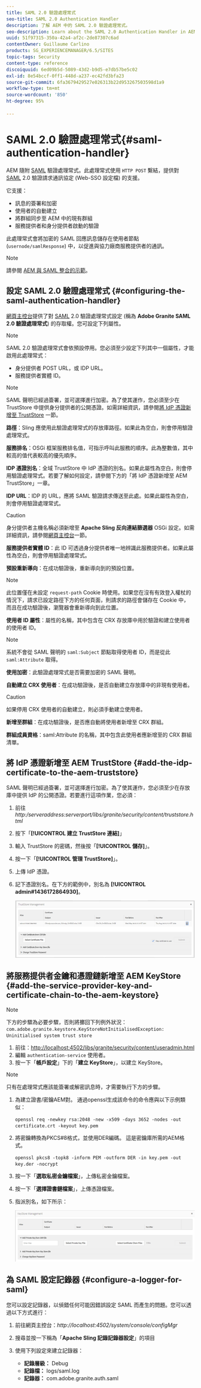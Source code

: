 ```yaml
---
title: SAML 2.0 驗證處理常式
seo-title: SAML 2.0 Authentication Handler
description: 了解 AEM 中的 SAML 2.0 驗證處理常式。
seo-description: Learn about the SAML 2.0 Authentication Handler in AEM.
uuid: 51f97315-350a-42a4-af2c-2de87307c6ad
contentOwner: Guillaume Carlino
products: SG_EXPERIENCEMANAGER/6.5/SITES
topic-tags: Security
content-type: reference
discoiquuid: 6ed09b5d-5089-43d2-b9d5-e7db57be5c02
exl-id: 8e54bccf-0ff1-448d-a237-ec42fd3bfa23
source-git-commit: 6fa3679429527e026313b22d953267503598d1a9
workflow-type: tm+mt
source-wordcount: '850'
ht-degree: 95%

---
```


# SAML 2.0 驗證處理常式{#saml-authentication-handler}

AEM 隨附 [SAML](https://saml.xml.org/saml-specifications) 驗證處理常式。此處理常式使用 `HTTP POST` 繫結，提供對 [SAML](https://saml.xml.org/saml-specifications) 2.0 驗證請求通訊協定 (Web-SSO 設定檔) 的支援。

它支援：

* 訊息的簽署和加密
* 使用者的自動建立
* 將群組同步至 AEM 中的現有群組
* 服務提供者和身分提供者啟動的驗證

此處理常式會將加密的 SAML 回應訊息儲存在使用者節點 (`usernode/samlResponse`) 中，以促進與協力廠商服務提供者的通訊。

>[!NOTE]
>
>請參閱 [AEM 與 SAML 整合的示範](https://experienceleague.adobe.com/docs/experience-cloud-kcs/kbarticles/KA-17481.html?lang=zh-Hant)。

## 設定 SAML 2.0 驗證處理常式 {#configuring-the-saml-authentication-handler}

[網頁主控台](/help/sites-deploying/configuring-osgi.md)提供了對 [SAML](https://saml.xml.org/saml-specifications) 2.0 驗證處理常式設定 (稱為 **Adobe Granite SAML 2.0 驗證處理常式**) 的存取權。您可設定下列屬性。

>[!NOTE]
>
>SAML 2.0 驗證處理常式會依預設停用。您必須至少設定下列其中一個屬性，才能啟用此處理常式：
>
>* 身分提供者 POST URL，或 IDP URL。
>* 服務提供者實體 ID。
>


>[!NOTE]
>
>SAML 聲明已經過簽署，並可選擇進行加密。為了使其運作，您必須至少在 TrustStore 中提供身分提供者的公開憑證。如需詳細資訊，請參閱[將 IdP 憑證新增至 TrustStore](/help/sites-administering/saml-2-0-authenticationhandler.md#add-the-idp-certificate-to-the-aem-truststore) 一節。

**路徑**：Sling 應使用此驗證處理常式的存放庫路徑。如果此為空白，則會停用驗證處理常式。

**服務排名**：OSGi 框架服務排名值，可指示呼叫此服務的順序。此為整數值，其中較高的值代表較高的優先順序。

**IDP 憑證別名**：全域 TrustStore 中 IdP 憑證的別名。如果此屬性為空白，則會停用驗證處理常式。若要了解如何設定，請參閱下方的「將 IdP 憑證新增至 AEM TrustStore」一章。

**IDP URL**：IDP 的 URL，應將 SAML 驗證請求傳送至此處。如果此屬性為空白，則會停用驗證處理常式。

>[!CAUTION]
>
>身分提供者主機名稱必須新增至 **Apache Sling 反向連結篩選器** OSGi 設定。如需詳細資訊，請參閱[網頁主控台](/help/sites-deploying/configuring-osgi.md)一節。

**服務提供者實體 ID**：此 ID 可透過身分提供者唯一地辨識此服務提供者。如果此屬性為空白，則會停用驗證處理常式。

**預設重新導向**：在成功驗證後，重新導向到的預設位置。

>[!NOTE]
>
>此位置僅在未設定 `request-path` Cookie 時使用。如果您在沒有有效登入權杖的情況下，請求已設定路徑下方的任何頁面，則請求的路徑會儲存在 Cookie 中，
>而且在成功驗證後，瀏覽器會重新導向到此位置。

**使用者 ID 屬性**：屬性的名稱，其中包含在 CRX 存放庫中用於驗證和建立使用者的使用者 ID。

>[!NOTE]
>
>系統不會從 SAML 聲明的 `saml:Subject` 節點取得使用者 ID，而是從此 `saml:Attribute` 取得。

**使用加密**：此驗證處理常式是否需要加密的 SAML 聲明。

**自動建立 CRX 使用者**：在成功驗證後，是否自動建立存放庫中的非現有使用者。

>[!CAUTION]
>
>如果停用 CRX 使用者的自動建立，則必須手動建立使用者。

**新增至群組**：在成功驗證後，是否應自動將使用者新增至 CRX 群組。

**群組成員資格**：saml:Attribute 的名稱，其中包含此使用者應新增至的 CRX 群組清單。

## 將 IdP 憑證新增至 AEM TrustStore {#add-the-idp-certificate-to-the-aem-truststore}

SAML 聲明已經過簽署，並可選擇進行加密。為了使其運作，您必須至少在存放庫中提供 IdP 的公開憑證。若要進行這項作業，您必須：

1. 前往 *http:/serveraddress:serverport/libs/granite/security/content/truststore.html*
1. 按下「**[!UICONTROL 建立 TrustStore 連結]**」
1. 輸入 TrustStore 的密碼，然後按「**[!UICONTROL 儲存]**」。
1. 按一下「**[!UICONTROL 管理 TrustStore]**」。
1. 上傳 IdP 憑證。
1. 記下憑證別名。在下方的範例中，別名為 **[!UICONTROL admin#1436172864930]**。

   ![chlimage_1-372](assets/chlimage_1-372.png)

## 將服務提供者金鑰和憑證鏈新增至 AEM KeyStore {#add-the-service-provider-key-and-certificate-chain-to-the-aem-keystore}

>[!NOTE]
>
>下方的步驟為必要步驟，否則將擲回下列例外狀況：`com.adobe.granite.keystore.KeyStoreNotInitialisedException: Uninitialised system trust store`

1. 前往：[http://localhost:4502/libs/granite/security/content/useradmin.html](http://localhost:4502/libs/granite/security/content/useradmin.html)
1. 編輯 `authentication-service` 使用者。
1. 按一下「**帳戶設定**」下的「**建立 KeyStore**」，以建立 KeyStore。

>[!NOTE]
>
>只有在處理常式應該能簽署或解密訊息時，才需要執行下方的步驟。

1. 為建立證書/密鑰AEM對。 通過openssl生成該命令的命令應與以下示例類似：

   `openssl req -newkey rsa:2048 -new -x509 -days 3652 -nodes -out certificate.crt -keyout key.pem`

1. 將密鑰轉換為PKCS#8格式，並使用DER編碼。 這是密鑰庫所需的AEM格式。

   `openssl pkcs8 -topk8 -inform PEM -outform DER -in key.pem -out key.der -nocrypt`

1. 按一下「**選取私密金鑰檔案**」，上傳私密金鑰檔案。
1. 按一下「**選擇證書鏈檔案**」，上傳憑證檔案。
1. 指派別名，如下所示：

   ![chlimage_1-373](assets/chlimage_1-373.png)

## 為 SAML 設定記錄器 {#configure-a-logger-for-saml}

您可以設定記錄器，以偵錯任何可能因錯誤設定 SAML 而產生的問題。您可以透過以下方式進行：

1. 前往網頁主控台：*http://localhost:4502/system/console/configMgr*
1. 搜尋並按一下稱為「**Apache Sling 記錄記錄器設定**」的項目
1. 使用下列設定來建立記錄器：

   * **記錄層級：** Debug
   * **記錄檔：** logs/saml.log
   * **記錄器：** com.adobe.granite.auth.saml
